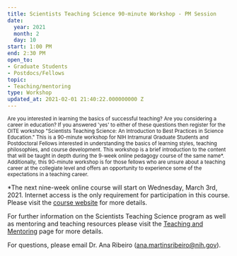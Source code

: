 ```yaml
---
title: Scientists Teaching Science 90-minute Workshop - PM Session
date:
  year: 2021
  month: 2
  day: 10
start: 1:00 PM
end: 2:30 PM
open_to:
- Graduate Students
- Postdocs/Fellows
topic:
- Teaching/mentoring
type: Workshop
updated_at: 2021-02-01 21:40:22.000000000 Z
---
```

<span style="font-size: 11.5052px;">Are you interested in learning the
basics of successful teaching? Are you considering a career in
education? If you answered \'yes\' to either of these questions then
register for the OITE workshop \"Scientists Teaching Science: An
Introduction to Best Practices in Science Education.\" This is a
90-minute workshop for NIH Intramural Graduate Students and Postdoctoral
Fellows interested in understanding the basics of learning styles,
teaching philosophies, and course development. This workshop is a brief
introduction to the content that will be taught in depth during the
9-week online pedagogy course of the same name\*. Additionally,
this 90-minute workshop is for those fellows who are unsure about a
teaching career at the collegiate level and offers an opportunity to
experience some of the expectations in a teaching career.</span>

\*The next nine-week online course will start on Wednesday, March 3rd,
2021. Internet access is the only requirement for participation in this
course. Please visit the [course website][1] for more details.

For further information on the Scientists Teaching Science program as
well as mentoring and teaching resources please visit the [Teaching and
Mentoring][2] page for more details.

For questions, please email Dr. Ana Ribeiro
([ana.martinsribeiro@nih.gov](mailto:ana.martinsribeiro@nih.gov)).



[1]: https://www.training.nih.gov/events/view/_2/4177/Scientists_Teaching_Science_Online_9-Week_Pedagogy_Course
[2]: https://www.training.nih.gov/sts_main_page
